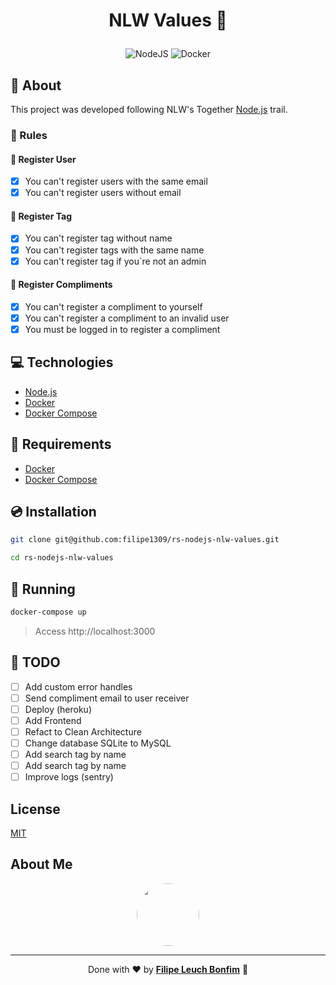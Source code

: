 # <p align="center">NLW Values 👊</p>

<p align="center">
    <img src="https://img.shields.io/badge/Code-NodeJS-informational?style=flat-square&logo=node.js&color=339933" alt="NodeJS" />
    <img src="https://img.shields.io/badge/Tools-Docker-informational?style=flat-square&logo=docker&color=2496ED" alt="Docker" />
</p>

## 💬 About

This project was developed following NLW's Together [Node.js](https://nextlevelweek.com/episodios/node/aula-1/edicao/6) trail.

### 📏 Rules

#### 👤 Register User

- [x] You can't register users with the same email
- [x] You can't register users without email

#### 🔵 Register Tag

- [x] You can't register tag without name
- [x] You can't register tags with the same name
- [x] You can't register tag if you`re not an admin

#### 👏 Register Compliments

- [x] You can't register a compliment to yourself
- [x] You can't register a compliment to an invalid user
- [x] You must be logged in to register a compliment

## :computer: Technologies

- [Node.js](https://nodejs.org/en/)
- [Docker](https://www.docker.com/)
- [Docker Compose](https://docs.docker.com/compose/)

## :scroll: Requirements

- [Docker](https://www.docker.com/)
- [Docker Compose](https://docs.docker.com/compose/)

## :cd: Installation

```sh
git clone git@github.com:filipe1309/rs-nodejs-nlw-values.git
```

```sh
cd rs-nodejs-nlw-values
```

## :runner: Running

```sh
docker-compose up
```

> Access http://localhost:3000

## 📃 TODO

- [ ] Add custom error handles
- [ ] Send compliment email to user receiver
- [ ] Deploy (heroku)
- [ ] Add Frontend
- [ ] Refact to Clean Architecture
- [ ] Change database SQLite to MySQL
- [ ] Add search tag by name
- [ ] Add search tag by name
- [ ] Improve logs (sentry)

## License

[MIT](https://choosealicense.com/licenses/mit/)

## About Me

<p align="center">
    <a style="font-weight: bold" href="https://www.linkedin.com/in/filipe1309/">
    <img style="border-radius:50%" width="100px; "src="https://avatars.githubusercontent.com/u/2081014?s=60&v=4"/>
    </a>
</p>

---

<p align="center">
    Done with ♥ by <a style="font-weight: bold" href="https://www.linkedin.com/in/filipe1309/">Filipe Leuch Bonfim</a> 🖖
</p>
